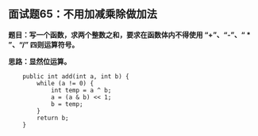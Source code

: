 ## 面试题65：不用加减乘除做加法
**题目：写一个函数，求两个整数之和，要求在函数体内不得使用 “+”、“-”、“ * ”、“/” 四则运算符号。**

**思路：显然位运算。**
```
	public int add(int a, int b) {
		while (a != 0) {
            int temp = a ^ b;
            a = (a & b) << 1;
            b = temp;
        }
        return b;
    }
```